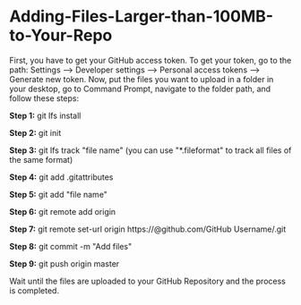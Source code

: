 # Adding-Files-Larger-than-100MB-to-Your-Repo

First, you have to get your GitHub access token. To get your token, go to the path: Settings --> Developer settings --> Personal access tokens --> Generate new token. Now, put the files you want to upload in a folder in your desktop, go to Command Prompt, navigate to the folder path, and follow these steps:

**Step 1:** git lfs install

**Step 2:** git init

**Step 3:** git lfs track "file name" (you can use "*.fileformat" to track all files of the same format)

**Step 4:** git add .gitattributes

**Step 5:** git add "file name"

**Step 6:** git remote add origin <url of your repo>
 
**Step 7:** git remote set-url origin https://<Token>@github.com/GitHub Username/<repo>.git
 
**Step 8:** git commit -m "Add files"
 
**Step 9:** git push origin master

 Wait until the files are uploaded to your GitHub Repository and the process is completed.




